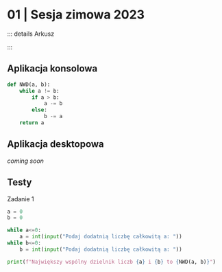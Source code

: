 # 01 | Sesja zimowa 2023

::: details Arkusz

:::

## Aplikacja konsolowa

```py
def NWD(a, b):
    while a != b:
        if a > b:
            a -= b
        else:
            b -= a
    return a
```

## Aplikacja desktopowa

*coming soon*

## Testy

Zadanie 1

```py
a = 0
b = 0

while a<=0:
    a = int(input("Podaj dodatnią liczbę całkowitą a: "))
while b<=0:
    b = int(input("Podaj dodatnią liczbę całkowitą a: "))

print(f"Największy wspólny dzielnik liczb {a} i {b} to {NWD(a, b)}")
```